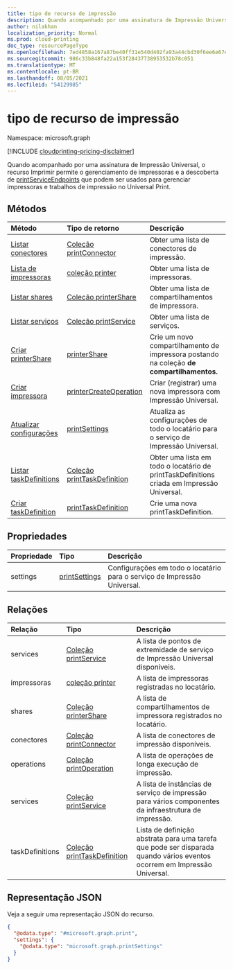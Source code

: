 ```yaml
---
title: tipo de recurso de impressão
description: Quando acompanhado por uma assinatura de Impressão Universal, o recurso Imprimir permite o gerenciamento de impressoras e a descoberta de printServiceEndpoints que podem ser usados para gerenciar impressoras e trabalhos de impressão no Universal Print.
author: nilakhan
localization_priority: Normal
ms.prod: cloud-printing
doc_type: resourcePageType
ms.openlocfilehash: 7ed4858a167a87be40ff31e540d402fa93a44cbd30f6ee6e67e63ed52510b9fb
ms.sourcegitcommit: 986c33b848fa22a153f28437738953532b78c051
ms.translationtype: MT
ms.contentlocale: pt-BR
ms.lasthandoff: 08/05/2021
ms.locfileid: "54129985"
---
```

# <a name="print-resource-type"></a>tipo de recurso de impressão

Namespace: microsoft.graph

[!INCLUDE [cloudprinting-pricing-disclaimer](../../includes/cloudprinting-pricing-disclaimer.md)]

Quando acompanhado por uma assinatura de Impressão Universal, o recurso Imprimir permite o gerenciamento de impressoras e a descoberta de [printServiceEndpoints](printserviceendpoint.md) que podem ser usados para gerenciar impressoras e trabalhos de impressão no Universal Print.

## <a name="methods"></a>Métodos
|Método|Tipo de retorno|Descrição|
|:---|:---|:---|
| [Listar conectores](../api/print-list-connectors.md) | [Coleção printConnector](printconnector.md) | Obter uma lista de conectores de impressão. |
| [Lista de impressoras](../api/print-list-printers.md) | [coleção printer](printer.md) | Obter uma lista de impressoras. |
| [Listar shares](../api/print-list-shares.md) | [Coleção printerShare](printershare.md) | Obter uma lista de compartilhamentos de impressora. |
| [Listar serviços](../api/print-list-services.md) | [Coleção printService](printservice.md) | Obter uma lista de serviços. |
| [Criar printerShare](../api/print-post-shares.md) | [printerShare](printershare.md) | Crie um novo compartilhamento de impressora postando na coleção **de compartilhamentos.** |
| [Criar impressora](../api/printer-create.md) | [printerCreateOperation](printerCreateOperation.md) | Criar (registrar) uma nova impressora com Impressão Universal. |
| [Atualizar configurações](../api/print-update-settings.md) |  [printSettings](printsettings.md) | Atualiza as configurações de todo o locatário para o serviço de Impressão Universal. |
| [Listar taskDefinitions](../api/print-list-taskdefinitions.md) | [Coleção printTaskDefinition](printtaskdefinition.md) | Obter uma lista em todo o locatário de printTaskDefinitions criada em Impressão Universal. |
| [Criar taskDefinition](../api/print-post-taskdefinitions.md) | [printTaskDefinition](printtaskdefinition.md) | Crie uma nova printTaskDefinition. |

## <a name="properties"></a>Propriedades
|Propriedade|Tipo|Descrição|
|:---|:---|:---|
|settings|[printSettings](../resources/printsettings.md)|Configurações em todo o locatário para o serviço de Impressão Universal.|

## <a name="relationships"></a>Relações
|Relação|Tipo|Descrição|
|:---|:---|:---|
|services|[Coleção printService](printservice.md)|A lista de pontos de extremidade de serviço de Impressão Universal disponíveis.|
|impressoras|[coleção printer](printer.md)|A lista de impressoras registradas no locatário.|
|shares|[Coleção printerShare](printershare.md)|A lista de compartilhamentos de impressora registrados no locatário.|
|conectores|[Coleção printConnector](printconnector.md)|A lista de conectores de impressão disponíveis.|
|operations|[Coleção printOperation](../resources/printoperation.md)|A lista de operações de longa execução de impressão.|
|services|[Coleção printService](../resources/printservice.md)|A lista de instâncias de serviço de impressão para vários componentes da infraestrutura de impressão.|
|taskDefinitions|[Coleção printTaskDefinition](../resources/printtaskdefinition.md)|Lista de definição abstrata para uma tarefa que pode ser disparada quando vários eventos ocorrem em Impressão Universal.|

## <a name="json-representation"></a>Representação JSON
Veja a seguir uma representação JSON do recurso.
<!-- {
  "blockType": "resource",
  "keyProperty": "id",
  "@odata.type": "microsoft.graph.print",
  "openType": false
}
-->
``` json
{
  "@odata.type": "#microsoft.graph.print",
  "settings": {
    "@odata.type": "microsoft.graph.printSettings"
  }
}
```

